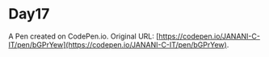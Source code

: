 # Day17

A Pen created on CodePen.io. Original URL: [https://codepen.io/JANANI-C-IT/pen/bGPrYew](https://codepen.io/JANANI-C-IT/pen/bGPrYew).

